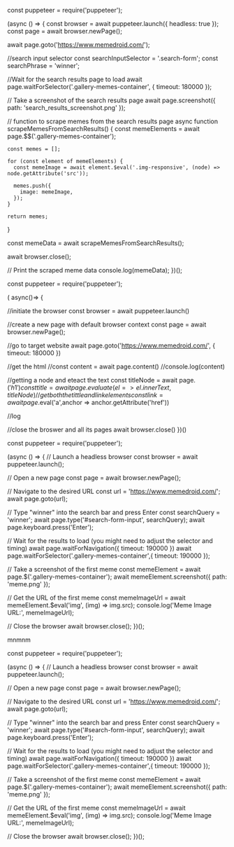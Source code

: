 const puppeteer = require('puppeteer');

(async () => {
  const browser = await puppeteer.launch({ headless: true });
  const page = await browser.newPage();

  
  await page.goto('https://www.memedroid.com/');

  //search input selector 
  const searchInputSelector = '.search-form';
  const searchPhrase = 'winner'; 

  //Wait for the search results page to load
  await page.waitForSelector('.gallery-memes-container', { timeout: 180000 });
  
  // Take a screenshot of the search results page
  await page.screenshot({ path: 'search_results_screenshot.png' });
  
  // function to scrape memes from the search results page
  async function scrapeMemesFromSearchResults() {
    const memeElements = await page.$$('.gallery-memes-container');
  
    const memes = [];
  
    for (const element of memeElements) {
      const memeImage = await element.$eval('.img-responsive', (node) => node.getAttribute('src'));
  
      memes.push({
        image: memeImage,
      });
    }
  
    return memes;
  }
  
  const memeData = await scrapeMemesFromSearchResults();
  

  await browser.close();

  // Print the scraped meme data
  console.log(memeData);
})();



const puppeteer = require('puppeteer'); 

( async()=> {

  //initiate the browser
  const browser = await puppeteer.launch()

  //create a new page with default browser context
  const page = await browser.newPage();

  //go to target website
  await page.goto('https://www.memedroid.com/', { timeout: 180000 })

  //get the html
  //const content = await page.content()
  //console.log(content)

  //getting a node and eteact the text
  const titleNode = await page.$('h1')
  const title = await page.evaluate(el => el.innerText,titleNode)
 //get both the tittle and link elements
  const link = await page.$eval('a',anchor => anchor.getAttribute('href'))

  //log



  //close the broswer and all its pages
  await browser.close()
})()


const puppeteer = require('puppeteer');

(async () => {
  // Launch a headless browser
  const browser = await puppeteer.launch();

  // Open a new page
  const page = await browser.newPage();

  // Navigate to the desired URL
  const url = 'https://www.memedroid.com/';
  await page.goto(url);

  // Type "winner" into the search bar and press Enter
  const searchQuery = 'winner';
  await page.type('#search-form-input', searchQuery);
  await page.keyboard.press('Enter');

  // Wait for the results to load (you might need to adjust the selector and timing)
  await page.waitForNavigation({ timeout: 190000 })
  await page.waitForSelector('.gallery-memes-container',{ timeout: 190000 });

  // Take a screenshot of the first meme
  const memeElement = await page.$('.gallery-memes-container');
  await memeElement.screenshot({ path: 'meme.png' });

  // Get the URL of the first meme
  const memeImageUrl = await memeElement.$eval('img', (img) => img.src);
  console.log('Meme Image URL:', memeImageUrl);

  // Close the browser
  await browser.close();
})();




mnmnm

const puppeteer = require('puppeteer');

(async () => {
  // Launch a headless browser
  const browser = await puppeteer.launch();

  // Open a new page
  const page = await browser.newPage();

  // Navigate to the desired URL
  const url = 'https://www.memedroid.com/';
  await page.goto(url);

  // Type "winner" into the search bar and press Enter
  const searchQuery = 'winner';
  await page.type('#search-form-input', searchQuery);
  await page.keyboard.press('Enter');

  // Wait for the results to load (you might need to adjust the selector and timing)
  await page.waitForNavigation({ timeout: 190000 })
  await page.waitForSelector('.gallery-memes-container',{ timeout: 190000 });

  // Take a screenshot of the first meme
  const memeElement = await page.$('.gallery-memes-container');
  await memeElement.screenshot({ path: 'meme.png' });

  // Get the URL of the first meme
  const memeImageUrl = await memeElement.$eval('img', (img) => img.src);
  console.log('Meme Image URL:', memeImageUrl);

  // Close the browser
  await browser.close();
})();
